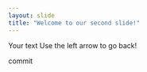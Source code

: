 ```yaml
---
layout: slide
title: "Welcome to our second slide!"
---
```

Your text
Use the left arrow to go back!

commit

